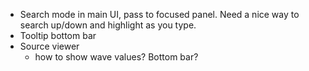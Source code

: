 * Search mode in main UI, pass to focused panel. Need a nice way to search up/down and highlight as you type.
* Tooltip bottom bar
* Source viewer
  * how to show wave values? Bottom bar?
